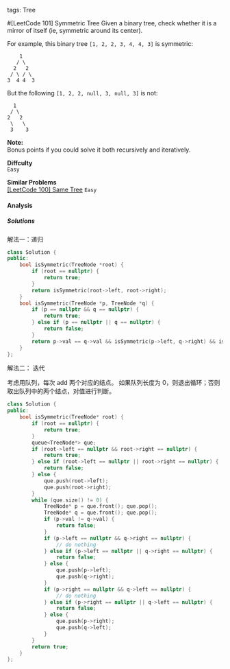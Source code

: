 tags:  Tree

#[LeetCode 101] Symmetric Tree
Given a binary tree, check whether it is a mirror of itself (ie, symmetric around its center).

For example, this binary tree `[1, 2, 2, 3, 4, 4, 3]` is symmetric:

        1
       / \
      2   2
     / \ / \
    3  4 4  3
    
But the following `[1, 2, 2, null, 3, null, 3]` is not:

      1
     / \
    2   2
     \   \
     3    3

**Note:**  
Bonus points if you could solve it both recursively and iteratively.

**Diffculty**  
`Easy`

**Similar Problems**  
[[LeetCode 100] Same Tree]() `Easy`


#### Analysis

##### Solutions

解法一：递归

```cpp
class Solution {
public:
    bool isSymmetric(TreeNode *root) {
        if (root == nullptr) {
            return true;
        }
        return isSymmetric(root->left, root->right);
    }
    bool isSymmetric(TreeNode *p, TreeNode *q) {
        if (p == nullptr && q == nullptr) {
            return true;
        } else if (p == nullptr || q == nullptr) {
            return false;
        }
        return p->val == q->val && isSymmetric(p->left, q->right) && isSymmetric(p->right, q->left);
    }
};
```

解法二： 迭代

考虑用队列，每次 add 两个对应的结点。
如果队列长度为 0，则退出循环；否则取出队列中的两个结点，对值进行判断。

```cpp
class Solution {
public:
    bool isSymmetric(TreeNode* root) {
        if (root == nullptr) {
            return true;
        }
        queue<TreeNode*> que;
        if (root->left == nullptr && root->right == nullptr) {
            return true;
        } else if (root->left == nullptr || root->right == nullptr) {
            return false;
        } else {
            que.push(root->left);
            que.push(root->right);
        }
        while (que.size() != 0) {
            TreeNode* p = que.front(); que.pop();
            TreeNode* q = que.front(); que.pop();
            if (p->val != q->val) {
                return false;
            }
            if (p->left == nullptr && q->right == nullptr) {
                // do nothing
            } else if (p->left == nullptr || q->right == nullptr) {
                return false;
            } else {
                que.push(p->left);
                que.push(q->right);
            }
            if (p->right == nullptr && q->left == nullptr) {
                // do nothing
            } else if (p->right == nullptr || q->left == nullptr) {
                return false;
            } else {
                que.push(p->right);
                que.push(q->left);
            }
        }
        return true;
    }
};
```
